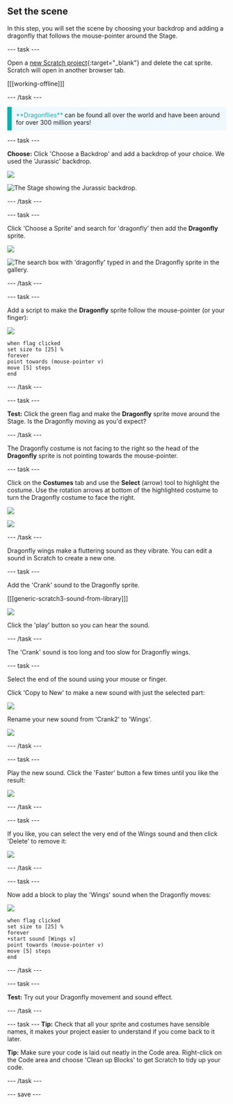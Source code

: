 ## Set the scene

In this step, you will set the scene by choosing your backdrop and adding a dragonfly that follows the mouse-pointer around the Stage. 

--- task ---

Open a [new Scratch project](http://rpf.io/scratch-new){:target="_blank"} and delete the cat sprite. Scratch will open in another browser tab.

[[[working-offline]]]

--- /task ---

<p style="border-left: solid; border-width:10px; border-color: #0faeb0; background-color: aliceblue; padding: 10px;">
<span style="color: #0faeb0">**Dragonflies**</span> can be found all over the world and have been around for over 300 million years!</p>

--- task ---

**Choose:** Click 'Choose a Backdrop' and add a backdrop of your choice. We used the 'Jurassic' backdrop.

![](images/choose-backdrop-icon.png)

![The Stage showing the Jurassic backdrop.](images/Jurassic-backdrop.png)

--- /task ---

--- task ---

Click 'Choose a Sprite' and search for 'dragonfly' then add the **Dragonfly** sprite.

![](images/choose-sprite-icon.png)

![The search box with 'dragonfly' typed in and the Dragonfly sprite in the gallery.](images/dragonfly-search.png)

--- /task ---

--- task ---

Add a script to make the **Dragonfly** sprite follow the mouse-pointer (or your finger):

![](images/dragonfly-icon.png)

```blocks3
when flag clicked
set size to [25] %
forever
point towards (mouse-pointer v)
move [5] steps
end
```
--- /task ---

--- task ---

**Test:** Click the green flag and make the **Dragonfly** sprite move around the Stage. Is the Dragonfly moving as you'd expect?

--- /task ---

The Dragonfly costume is not facing to the right so the head of the **Dragonfly** sprite is not pointing towards the mouse-pointer.

--- task ---

Click on the **Costumes** tab and use the **Select** (arrow) tool to highlight the costume. Use the rotation arrows at bottom of the highlighted costume to turn the Dragonfly costume to face the right.

![](images/rotated-costume.gif)

![](images/rotated-costume.png)

--- /task ---

Dragonfly wings make a fluttering sound as they vibrate. You can edit a sound in Scratch to create a new one.

--- task ---

Add the 'Crank' sound to the Dragonfly sprite.

[[[generic-scratch3-sound-from-library]]]

![](images/crank-sound-editor.png)

Click the 'play' button so you can hear the sound.

--- /task ---

The 'Crank' sound is too long and too slow for Dragonfly wings.

--- task ---

Select the end of the sound using your mouse or finger.

Click 'Copy to New' to make a new sound with just the selected part:

![](images/crank-copy-end.png)

Rename your new sound from 'Crank2' to 'Wings'.

![](images/crank-wings-sound.png) 

--- /task ---

--- task ---

Play the new sound. Click the 'Faster' button a few times until you like the result:

![](images/wings-faster.png)

--- /task ---

--- task ---

If you like, you can select the very end of the Wings sound and then click 'Delete' to remove it:

![](images/wings-shorter.png)

--- /task ---

--- task ---

Now add a block to play the 'Wings' sound when the Dragonfly moves:

![](images/dragonfly-icon.png)

```blocks3
when flag clicked
set size to [25] %
forever
+start sound [Wings v]
point towards (mouse-pointer v)
move [5] steps
end
```
--- /task ---

--- task ---

**Test:** Try out your Dragonfly movement and sound effect.

--- /task ---

--- task ---
**Tip:** Check that all your sprite and costumes have sensible names, it makes your project easier to understand if you come back to it later.

**Tip:** Make sure your code is laid out neatly in the Code area. Right-click on the Code area and choose 'Clean up Blocks' to get Scratch to tidy up your code.

--- /task ---

--- save ---
